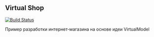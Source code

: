Virtual Shop
---
[![Build Status](https://travis-ci.org/kosuha606/virtual-shop.svg?branch=master)](https://travis-ci.org/kosuha606/virtual-shop)

Пример разработки интернет-магазина на основе идеи VirtualModel
